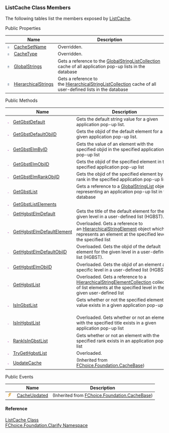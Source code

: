 ﻿### ListCache Class Members

The following tables list the members exposed by [ListCache](fcSDK~FChoice.Foundation.Clarify.ListCache.md).

Public Properties

|   | Name | Description |
| --- | --- | --- |
| ![Public Property](dotnetimages/publicProperty.png) | [CacheSetName](fcSDK~FChoice.Foundation.Clarify.ListCache~CacheSetName.md) | Overridden.    |
| ![Public Property](dotnetimages/publicProperty.png) | [CacheType](fcSDK~FChoice.Foundation.Clarify.ListCache~CacheType.md) | Overridden.    |
| ![Public Property](dotnetimages/publicProperty.png) | [GlobalStrings](fcSDK~FChoice.Foundation.Clarify.ListCache~GlobalStrings.md) | Gets a reference to the [GlobalStringListCollection](fcSDK~FChoice.Foundation.Clarify.DataObjects.GlobalStringListCollection.md) cache of all application pop-up lists in the database   |
| ![Public Property](dotnetimages/publicProperty.png) | [HierarchicalStrings](fcSDK~FChoice.Foundation.Clarify.ListCache~HierarchicalStrings.md) | Gets a reference to the [HierarchicalStringListCollection](fcSDK~FChoice.Foundation.Clarify.DataObjects.HierarchicalStringElementCollection.md) cache of all user-defined lists in the database   |



Public Methods

|   | Name | Description |
| --- | --- | --- |
| ![Public Method](dotnetimages/publicMethod.png) | [GetGbstDefault](fcSDK~FChoice.Foundation.Clarify.ListCache~GetGbstDefault.md) | Gets the default string value for a given application pop-up list.   |
| ![Public Method](dotnetimages/publicMethod.png) | [GetGbstDefaultObjID](fcSDK~FChoice.Foundation.Clarify.ListCache~GetGbstDefaultObjID.md) | Gets the objid of the default element for a given application pop-up list.   |
| ![Public Method](dotnetimages/publicMethod.png) | [GetGbstElmByID](fcSDK~FChoice.Foundation.Clarify.ListCache~GetGbstElmByID.md) | Gets the value of an element with the specified objid in the specified application pop-up list   |
| ![Public Method](dotnetimages/publicMethod.png) | [GetGbstElmObjID](fcSDK~FChoice.Foundation.Clarify.ListCache~GetGbstElmObjID.md) | Gets the objid of the specified element in the specified application pop-up list   |
| ![Public Method](dotnetimages/publicMethod.png) | [GetGbstElmRankObjID](fcSDK~FChoice.Foundation.Clarify.ListCache~GetGbstElmRankObjID.md) | Gets the objid of the specified element by rank in the specified application pop-up list   |
| ![Public Method](dotnetimages/publicMethod.png) | [GetGbstList](fcSDK~FChoice.Foundation.Clarify.ListCache~GetGbstList.md) | Gets a reference to a [GlobalStringList](fcSDK~FChoice.Foundation.Clarify.DataObjects.GlobalStringList.md) object representing an application pop-up list in the database   |
| ![Public Method](dotnetimages/publicMethod.png) | [GetGbstListElements](fcSDK~FChoice.Foundation.Clarify.ListCache~GetGbstListElements.md) |   |
| ![Public Method](dotnetimages/publicMethod.png) | [GetHgbstElmDefault](fcSDK~FChoice.Foundation.Clarify.ListCache~GetHgbstElmDefault.md) | Gets the title of the default element for the given level in a user-defined list (HGBST).   |
| ![Public Method](dotnetimages/publicMethod.png) | [GetHgbstElmDefaultElement](fcSDK~FChoice.Foundation.Clarify.ListCache~GetHgbstElmDefaultElement.md) | Overloaded. Gets a reference to an [HierarchicalStringElement](fcSDK~FChoice.Foundation.Clarify.DataObjects.HierarchicalStringElement.md) object which represents an element at the specified level in the specified list   |
| ![Public Method](dotnetimages/publicMethod.png) | [GetHgbstElmDefaultObjID](fcSDK~FChoice.Foundation.Clarify.ListCache~GetHgbstElmDefaultObjID.md) | Overloaded. Gets the objid of the default element for the given level in a user-defined list (HGBST).   |
| ![Public Method](dotnetimages/publicMethod.png) | [GetHgbstElmObjID](fcSDK~FChoice.Foundation.Clarify.ListCache~GetHgbstElmObjID.md) | Overloaded. Gets the objid of an element at a specific level in a user-defined list (HGBST)   |
| ![Public Method](dotnetimages/publicMethod.png) | [GetHgbstList](fcSDK~FChoice.Foundation.Clarify.ListCache~GetHgbstList.md) | Overloaded. Gets a reference to a [HierarchicalStringElementCollection](fcSDK~FChoice.Foundation.Clarify.DataObjects.HierarchicalStringElementCollection.md) collection of list elements at the specified level in the given user-defined list   |
| ![Public Method](dotnetimages/publicMethod.png) | [IsInGbstList](fcSDK~FChoice.Foundation.Clarify.ListCache~IsInGbstList.md) | Gets whether or not the specified element value exists in a given application pop-up list   |
| ![Public Method](dotnetimages/publicMethod.png) | [IsInHgbstList](fcSDK~FChoice.Foundation.Clarify.ListCache~IsInHgbstList.md) | Overloaded. Gets whether or not an element with the specified title exists in a given application pop-up list   |
| ![Public Method](dotnetimages/publicMethod.png) | [RankIsInGbstList](fcSDK~FChoice.Foundation.Clarify.ListCache~RankIsInGbstList.md) | Gets whether or not an element with the specified rank exists in an application pop-up list   |
| ![Public Method](dotnetimages/publicMethod.png) | [TryGetHgbstList](fcSDK~FChoice.Foundation.Clarify.ListCache~TryGetHgbstList.md) | Overloaded.    |
| ![Public Method](dotnetimages/publicMethod.png) | [UpdateCache](fcSDK~FChoice.Foundation.CacheBase~UpdateCache.md) | (Inherited from [FChoice.Foundation.CacheBase](fcSDK~FChoice.Foundation.CacheBase.md)) |



Public Events

|   | Name | Description |
| --- | --- | --- |
| ![Public Event](dotnetimages/publicEvent.png) | [CacheUpdated](fcSDK~FChoice.Foundation.CacheBase~CacheUpdated_EV.md) | (Inherited from [FChoice.Foundation.CacheBase](fcSDK~FChoice.Foundation.CacheBase.md)) |





#### Reference

[ListCache Class](fcSDK~FChoice.Foundation.Clarify.ListCache.md)  
[FChoice.Foundation.Clarify Namespace](fcSDK~FChoice.Foundation.Clarify_namespace.md)